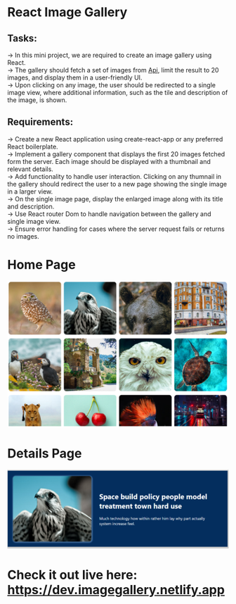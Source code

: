 # React Image Gallery

## Tasks:
-> In this mini project, we are required to create an image gallery using React.<br />
-> The gallery should fetch a set of images from <a href='https://drive.google.com/file/d/1O7j0icYwTGiqZLUWm8iff6bCb72aiqW2/view'>Api</a>, limit the result to 20 images, and display them in a user-friendly UI.<br />
-> Upon clicking on any image, the user should be redirected to a single image view, where additional information, such as the tile and description of the image, is shown.

## Requirements:
-> Create a new React application using create-react-app or any preferred React boilerplate.<br />
-> Implement a gallery component that displays the first 20 images fetched form the server. Each image should be displayed with a thumbnail and relevant details.<br />
-> Add functionality to handle user interaction. Clicking on any thumnail in the gallery should redirect the user to a new page showing the single image in a larger view.<br />
-> On the single image page, display the enlarged image along with its title and description.<br />
-> Use React router Dom to handle navigation between the gallery and single image view.<br />
-> Ensure error handling for cases where the server request fails or returns no images.

# Home Page
<img src='./src/assets/home.png' alt='HomePage' />

# Details Page
<img src='./src/assets/details.png' alt='Details' />

# Check it out live here: https://dev.imagegallery.netlify.app